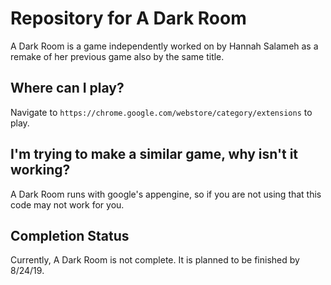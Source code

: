 # Repository for A Dark Room
A Dark Room is a game independently worked on by Hannah Salameh as a remake of her previous game also by the same title.
## Where can I play?
Navigate to `https://chrome.google.com/webstore/category/extensions` to play.

## I'm trying to make a similar game, why isn't it working?
A Dark Room runs with google's appengine, so if you are not using that this code may not work for you.

## Completion Status
Currently, A Dark Room is not complete. It is planned to be finished by 8/24/19.
